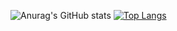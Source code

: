 ![Anurag's GitHub stats](https://github-readme-stats.vercel.app/api?username=Gorfort&show_icons=true&theme=radical)
[![Top Langs](https://github-readme-stats.vercel.app/api/top-langs/?username=Gorfort&layout=compact&theme=vision-friendly-dark&langs_count=8&size_weight=0.5&count_weight=0.9)](https://github.com/anuraghazra/github-readme-stats)
